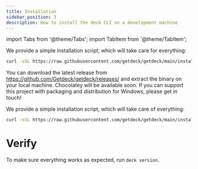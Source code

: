 ```yaml
---
title: Installation
sidebar_position: 3
description: How to install the deck CLI on a development machine
---
```


import Tabs from '@theme/Tabs';
import TabItem from '@theme/TabItem';


<Tabs>
<TabItem value="macos" label="MacOS (Universal)" default>

We provide a simple installation script, which will take care for everything:

```bash
curl -sSL https://raw.githubusercontent.com/getdeck/getdeck/main/install.sh | sh -
```

</TabItem>
<TabItem value="windows" label="Windows">
You can download the latest release from <a href="https://github.com/Getdeck/getdeck/releases/">https://github.com/Getdeck/getdeck/releases/</a> and extract the binary on your local machine.
Chocolatey will be available soon. If you can support this project with packaging and distribution for Windows, please get in touch!
</TabItem>
<TabItem value="linux" label="Linux" default>

We provide a simple installation script, which will take care of everything:

```bash
curl -sSL https://raw.githubusercontent.com/getdeck/getdeck/main/install.sh | sh -
```

</TabItem>
</Tabs>
		

# Verify

To make sure everything works as expected, run `deck version`.
